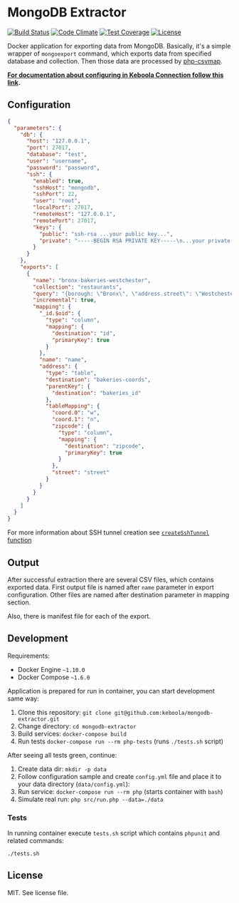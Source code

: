 # MongoDB Extractor

[![Build Status](https://travis-ci.org/keboola/mongodb-extractor.svg?branch=master)](https://travis-ci.org/keboola/mongodb-extractor)
[![Code Climate](https://codeclimate.com/github/keboola/mongodb-extractor/badges/gpa.svg)](https://codeclimate.com/github/keboola/mongodb-extractor)
[![Test Coverage](https://codeclimate.com/github/keboola/mongodb-extractor/badges/coverage.svg)](https://codeclimate.com/github/keboola/mongodb-extractor/coverage)
[![License](https://img.shields.io/badge/license-MIT-blue.svg)](https://github.com/keboola/mongodb-extractor/blob/master/LICENSE.md)

Docker application for exporting data from MongoDB. Basically, it's a simple wrapper of `mongoexport`
command, which exports data from specified database and collection. Then those data are processed by
[php-csvmap](https://github.com/keboola/php-csvmap).

**[For documentation about configuring in Keboola Connection follow this link](https://help.keboola.com/extractors/mongodb/).**

## Configuration

```json
{
  "parameters": {
    "db": {
      "host": "127.0.0.1",
      "port": 27017,
      "database": "test",
      "user": "username",
      "password": "password",
      "ssh": {
        "enabled": true,
        "sshHost": "mongodb",
        "sshPort": 22,
        "user": "root",
        "localPort": 27017,
        "remoteHost": "127.0.0.1",
        "remotePort": 27017,
        "keys": {
          "public": "ssh-rsa ...your public key...",
          "private": "-----BEGIN RSA PRIVATE KEY-----\n...your private key...\n-----END RSA PRIVATE KEY-----\n"
        }
      }
    },
    "exports": [
      {
        "name": "bronx-bakeries-westchester",
        "collection": "restaurants",
        "query": "{borough: \"Bronx\", \"address.street\": \"Westchester Avenue\"}",
        "incremental": true,
        "mapping": {
          "_id.$oid": {
            "type": "column",
            "mapping": {
              "destination": "id",
              "primaryKey": true
            }
          },
          "name": "name",
          "address": {
            "type": "table",
            "destination": "bakeries-coords",
            "parentKey": {
              "destination": "bakeries_id"
            },
            "tableMapping": {
              "coord.0": "w",
              "coord.1": "n",
              "zipcode": {
                "type": "column",
                "mapping": {
                  "destination": "zipcode",
                  "primaryKey": true
                }
              },
              "street": "street"
            }
          }
        }
      }
    ]
  }
}
```
For more information about SSH tunnel creation see [`createSshTunnel` function](https://github.com/keboola/db-extractor-common/blob/8e66dc9/src/Keboola/DbExtractor/Extractor/Extractor.php#L47)

## Output

After successful extraction there are several CSV files, which contains exported data. First output
file is named after `name` parameter in export configuration. Other files are named after destination
parameter in mapping section.

Also, there is manifest file for each of the export.

## Development

Requirements:

- Docker Engine `~1.10.0`
- Docker Compose `~1.6.0`

Application is prepared for run in container, you can start development same way:

1. Clone this repository: `git clone git@github.com:keboola/mongodb-extractor.git`
2. Change directory: `cd mongodb-extractor`
3. Build services: `docker-compose build`
4. Run tests `docker-compose run --rm php-tests` (runs `./tests.sh` script)

After seeing all tests green, continue:

1. Create data dir: `mkdir -p data`
2. Follow configuration sample and create `config.yml` file and place it to your data directory (`data/config.yml`):
3. Run service: `docker-compose run --rm php` (starts container with `bash`)
4. Simulate real run: `php src/run.php --data=./data`

### Tests

In running container execute `tests.sh` script which contains `phpunit` and related commands:

```console
./tests.sh
```

## License

MIT. See license file.

